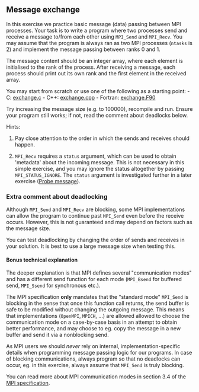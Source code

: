 ## Message exchange

In this exercise we practice basic message (data) passing between MPI processes.
Your task is to write a program where two processes send and receive a message to/from
each other using `MPI_Send` and `MPI_Recv`. You may assume that the program
is always ran as two MPI processes (`ntasks` is 2) and implement the message
passing between ranks 0 and 1.

The message content should be an integer array, where each element is
initialised to the rank of the process. After receiving a message, each
process should print out its own rank and the first element in the received array.

You may start from scratch or use one of the following as a starting point:
    - C: [exchange.c](exchange.c)
    - C++: [exchange.cpp](exchange.cpp)
    - Fortran: [exchange.F90](exchange.F90)

Try increasing the message size (e.g. to 100000), recompile and run. Ensure your program still works;
if not, read the comment about deadlocks below.

Hints:

1. Pay close attention to the order in which the sends and receives should happen.

2. `MPI_Recv` requires a `status` argument, which can be used to obtain 'metadata'
about the incoming message. This is not necessary in this simple exercise,
and you may ignore the status altogether by passing `MPI_STATUS_IGNORE`.
The `status` argument is investigated further in a later exercise ([Probe message](../probe-message/)).


### Extra comment about deadlocking

Although `MPI_Send` and `MPI_Recv` are blocking, some MPI implementations
can allow the program to continue past `MPI_Send` even before the receive occurs.
However, this is not guaranteed and may depend on factors such as the message size.

You can test deadlocking by changing the order of sends and receives in your solution.
It is best to use a large message size when testing this.

#### Bonus technical explanation

The deeper explanation is that MPI defines several "communication modes" and has a different
send function for each mode (`MPI_Bsend` for buffered send, `MPI_Ssend` for synchronous etc.).

The MPI specification **only** mandates that the "standard mode" `MPI_Send` is blocking
in the sense that once this function call returns, the send buffer is safe to be modified
without changing the outgoing message. This means that implementations (`OpenMPI`, `MPICH`, ...)
are allowed allowed to choose the communication mode
on a case-by-case basis in an attempt to obtain better performance, and may choose to
eg. copy the message in a new buffer and send it via a nonblocking send.

As MPI users we should *never* rely on internal, implementation-specific details
when programming message passing logic for our programs. In case of blocking communications,
always program so that no deadlocks can occur, eg. in this exercise, always assume that `MPI_Send` is truly blocking.

You can read more about MPI communication modes in section 3.4 of the [MPI specification](https://www.mpi-forum.org/docs/mpi-4.1/mpi41-report.pdf).
